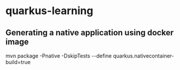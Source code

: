 # quarkus-learning

## Generating a native application using docker image

mvn package -Pnative -DskipTests --define quarkus.nativecontainer-build=true
